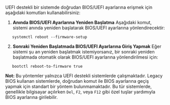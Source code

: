 UEFI destekli bir sistemde doğrudan BIOS/UEFI ayarlarına erişmek için aşağıdaki komutları kullanabilirsiniz:

1. **Anında BIOS/UEFI Ayarlarına Yeniden Başlatma**
   Aşağıdaki komut, sistemi anında yeniden başlatarak BIOS/UEFI ayarlarına yönlendirecektir:
```
   systemctl reboot --firmware-setup
```

2. **Sonraki Yeniden Başlatmada BIOS/UEFI Ayarlarına Giriş Yapmak**
   Eğer sistemi şu an yeniden başlatmak istemiyorsanız, bir sonraki yeniden başlatmada otomatik olarak BIOS/UEFI ayarlarına yönlendirilmesi için:
```
   bootctl reboot-to-firmware true
```

**Not:** Bu yöntemler yalnızca UEFI destekli sistemlerde çalışmaktadır. Legacy BIOS kullanan sistemlerde, doğrudan komut ile BIOS ayarlarına geçiş yapmak için standart bir yöntem bulunmamaktadır. Bu tür sistemlerde, genellikle bilgisayar açılırken `Del`, `F2`, veya `F12` gibi özel tuşlar yardımıyla BIOS ayarlarına girilebilir.